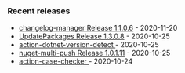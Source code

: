 <!-- ### Hi there 👋 -->

### Recent releases
<!-- recent_releases starts -->
* [changelog-manager Release 1.1.0.6](https://github.com/credfeto/changelog-manager/releases/tag/v1.1.0.6) - 2020-11-20
* [UpdatePackages Release 1.3.0.8](https://github.com/credfeto/UpdatePackages/releases/tag/v1.3.0.8) - 2020-10-25
* [action-dotnet-version-detect ](https://github.com/credfeto/action-dotnet-version-detect/releases/tag/v1.1.1) - 2020-10-25
* [nuget-multi-push Release 1.0.1.11](https://github.com/credfeto/nuget-multi-push/releases/tag/v1.0.1.11) - 2020-10-25
* [action-case-checker ](https://github.com/credfeto/action-case-checker/releases/tag/v1.1) - 2020-10-24
<!-- recent_releases ends -->


<!--
**credfeto/credfeto** is a ✨ _special_ ✨ repository because its `README.md` (this file) appears on your GitHub profile.

Here are some ideas to get you started:

- 🔭 I’m currently working on ...
- 🌱 I’m currently learning ...
- 👯 I’m looking to collaborate on ...
- 🤔 I’m looking for help with ...
- 💬 Ask me about ...
- 📫 How to reach me: ...
- 😄 Pronouns: ...
- ⚡ Fun fact: ...
-->
